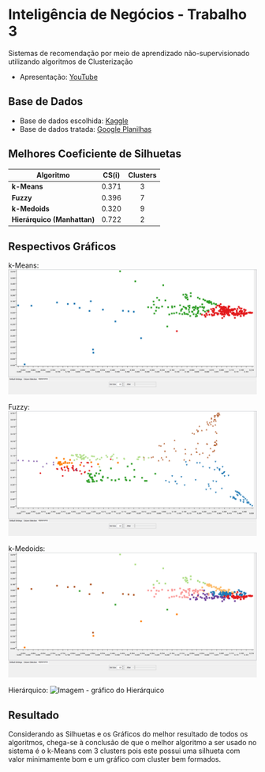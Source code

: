 # Inteligência de Negócios - Trabalho 3
Sistemas de recomendação por meio de aprendizado não-supervisionado utilizando algoritmos de Clusterização
- Apresentação: [YouTube](https://youtu.be/qwCODGOIu7A)

## Base de Dados
- Base de dados escolhida: [Kaggle](https://www.kaggle.com/datasets/niharika41298/nutrition-details-for-most-common-foods/code)
- Base de dados tratada: [Google Planilhas](https://docs.google.com/spreadsheets/d/1-nJOtXDaHU-WekuMImalBGv_LQBZ3n-whrviVCkw6F4/edit?usp=sharing)

## Melhores Coeficiente de Silhuetas
| Algoritmo | CS(i) | Clusters |
| --- | :---: | :---: |
| **k-Means** | 0.371 | 3 |
| **Fuzzy** | 0.396 | 7 |
| **k-Medoids** | 0.320 | 9 |
| **Hierárquico (Manhattan)** | 0.722 | 2 |

## Respectivos Gráficos

k-Means:
![Imagem - gráfico do k-Means](https://github.com/JoaoAugusto2020/IN-Trab3/blob/main/imgs/graficos/k-Means%20(3%20Clusters).png "k-Means")

Fuzzy:
![Imagem - gráfico do Fuzzy](https://github.com/JoaoAugusto2020/IN-Trab3/blob/main/imgs/graficos/Fuzzy%20(7%20Clusters).png "Fuzzy")

k-Medoids:
![Imagem - gráfico do k-Medoids](https://github.com/JoaoAugusto2020/IN-Trab3/blob/main/imgs/graficos/k-Medoids%20(9%20Clusters).png "k-Medoids")

Hierárquico:
![Imagem - gráfico do Hierárquico](https://github.com/JoaoAugusto2020/IN-Trab3/blob/main/imgs/graficos/Hierárquico-Manhattan%20(2%20Clusters).png "Hierárquico")

## Resultado
Considerando as Silhuetas e os Gráficos do melhor resultado de todos os algoritmos, chega-se à conclusão de que o melhor algoritmo a ser usado no sistema é o k-Means com 3 clusters pois este possui uma silhueta com valor minimamente bom e um gráfico com cluster bem formados.
